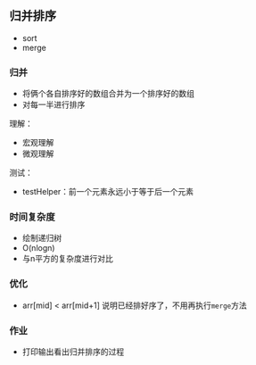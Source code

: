 ## 归并排序

* sort
* merge

### 归并

* 将俩个各自排序好的数组合并为一个排序好的数组
* 对每一半进行排序

理解：

* 宏观理解
* 微观理解

测试：

* testHelper：前一个元素永远小于等于后一个元素

### 时间复杂度

* 绘制递归树
* O(nlogn)
* 与n平方的复杂度进行对比

### 优化

* arr[mid] < arr[mid+1] 说明已经排好序了，不用再执行`merge`方法

### 作业

* 打印输出看出归并排序的过程
